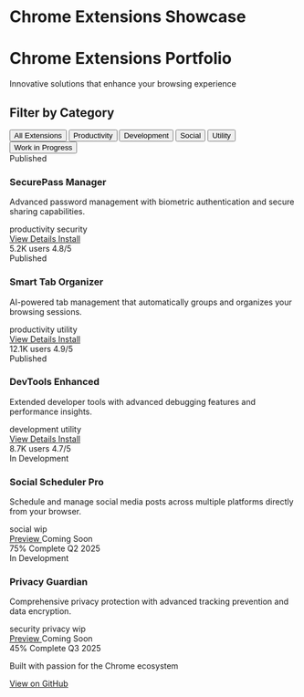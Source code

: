 # Chrome Extensions Showcase

<div class="hero-section">
  <div class="hero-content">
    <h1 class="hero-title">
      <i class="fab fa-chrome"></i>
      Chrome Extensions Portfolio
    </h1>
    <p class="hero-subtitle">Innovative solutions that enhance your browsing experience</p>
  </div>
</div>

<div class="filter-section">
  <h2><i class="fas fa-filter"></i> Filter by Category</h2>
  <div class="filter-buttons">
    <button class="filter-btn active" data-filter="all">All Extensions</button>
    <button class="filter-btn" data-filter="productivity">Productivity</button>
    <button class="filter-btn" data-filter="development">Development</button>
    <button class="filter-btn" data-filter="social">Social</button>
    <button class="filter-btn" data-filter="utility">Utility</button>
    <button class="filter-btn" data-filter="wip">Work in Progress</button>
  </div>
</div>

<div class="extensions-grid" id="extensions-grid">

  <!-- Extension Tile 1: Password Manager -->
  <div class="extension-tile" data-tags="productivity,security">
    <div class="extension-header">
      <div class="extension-icon">
        <i class="fas fa-shield-alt"></i>
      </div>
      <div class="extension-status published">
        <i class="fas fa-check-circle"></i>
        Published
      </div>
    </div>
    <h3 class="extension-title">SecurePass Manager</h3>
    <p class="extension-description">
      Advanced password management with biometric authentication and secure sharing capabilities.
    </p>
    <div class="extension-tags">
      <span class="tag">productivity</span>
      <span class="tag">security</span>
    </div>
    <div class="extension-actions">
      <a href="extensions/securepass-manager" class="btn-primary">
        <i class="fas fa-eye"></i> View Details
      </a>
      <a href="#" class="btn-secondary">
        <i class="fas fa-download"></i> Install
      </a>
    </div>
    <div class="extension-stats">
      <span><i class="fas fa-users"></i> 5.2K users</span>
      <span><i class="fas fa-star"></i> 4.8/5</span>
    </div>
  </div>

  <!-- Extension Tile 2: Tab Organizer -->
  <div class="extension-tile" data-tags="productivity,utility">
    <div class="extension-header">
      <div class="extension-icon">
        <i class="fas fa-layer-group"></i>
      </div>
      <div class="extension-status published">
        <i class="fas fa-check-circle"></i>
        Published
      </div>
    </div>
    <h3 class="extension-title">Smart Tab Organizer</h3>
    <p class="extension-description">
      AI-powered tab management that automatically groups and organizes your browsing sessions.
    </p>
    <div class="extension-tags">
      <span class="tag">productivity</span>
      <span class="tag">utility</span>
    </div>
    <div class="extension-actions">
      <a href="extensions/smart-tab-organizer" class="btn-primary">
        <i class="fas fa-eye"></i> View Details
      </a>
      <a href="#" class="btn-secondary">
        <i class="fas fa-download"></i> Install
      </a>
    </div>
    <div class="extension-stats">
      <span><i class="fas fa-users"></i> 12.1K users</span>
      <span><i class="fas fa-star"></i> 4.9/5</span>
    </div>
  </div>

  <!-- Extension Tile 3: Dev Tools Enhanced -->
  <div class="extension-tile" data-tags="development,utility">
    <div class="extension-header">
      <div class="extension-icon">
        <i class="fas fa-code"></i>
      </div>
      <div class="extension-status published">
        <i class="fas fa-check-circle"></i>
        Published
      </div>
    </div>
    <h3 class="extension-title">DevTools Enhanced</h3>
    <p class="extension-description">
      Extended developer tools with advanced debugging features and performance insights.
    </p>
    <div class="extension-tags">
      <span class="tag">development</span>
      <span class="tag">utility</span>
    </div>
    <div class="extension-actions">
      <a href="extensions/devtools-enhanced" class="btn-primary">
        <i class="fas fa-eye"></i> View Details
      </a>
      <a href="#" class="btn-secondary">
        <i class="fas fa-download"></i> Install
      </a>
    </div>
    <div class="extension-stats">
      <span><i class="fas fa-users"></i> 8.7K users</span>
      <span><i class="fas fa-star"></i> 4.7/5</span>
    </div>
  </div>

  <!-- Extension Tile 4: Social Media Scheduler (WIP) -->
  <div class="extension-tile" data-tags="social,wip">
    <div class="extension-header">
      <div class="extension-icon">
        <i class="fas fa-calendar-alt"></i>
      </div>
      <div class="extension-status wip">
        <i class="fas fa-clock"></i>
        In Development
      </div>
    </div>
    <h3 class="extension-title">Social Scheduler Pro</h3>
    <p class="extension-description">
      Schedule and manage social media posts across multiple platforms directly from your browser.
    </p>
    <div class="extension-tags">
      <span class="tag">social</span>
      <span class="tag">wip</span>
    </div>
    <div class="extension-actions">
      <a href="extensions/social-scheduler-pro" class="btn-primary">
        <i class="fas fa-eye"></i> Preview
      </a>
      <span class="btn-disabled">
        <i class="fas fa-clock"></i> Coming Soon
      </span>
    </div>
    <div class="extension-stats">
      <span><i class="fas fa-percentage"></i> 75% Complete</span>
      <span><i class="fas fa-calendar"></i> Q2 2025</span>
    </div>
  </div>

  <!-- Extension Tile 5: Privacy Guardian (WIP) -->
  <div class="extension-tile" data-tags="security,privacy,wip">
    <div class="extension-header">
      <div class="extension-icon">
        <i class="fas fa-user-shield"></i>
      </div>
      <div class="extension-status wip">
        <i class="fas fa-clock"></i>
        In Development
      </div>
    </div>
    <h3 class="extension-title">Privacy Guardian</h3>
    <p class="extension-description">
      Comprehensive privacy protection with advanced tracking prevention and data encryption.
    </p>
    <div class="extension-tags">
      <span class="tag">security</span>
      <span class="tag">privacy</span>
      <span class="tag">wip</span>
    </div>
    <div class="extension-actions">
      <a href="extensions/privacy-guardian" class="btn-primary">
        <i class="fas fa-eye"></i> Preview
      </a>
      <span class="btn-disabled">
        <i class="fas fa-clock"></i> Coming Soon
      </span>
    </div>
    <div class="extension-stats">
      <span><i class="fas fa-percentage"></i> 45% Complete</span>
      <span><i class="fas fa-calendar"></i> Q3 2025</span>
    </div>
  </div>

</div>

<div class="footer-section">
  <p>
    <i class="fas fa-heart"></i> 
    Built with passion for the Chrome ecosystem
  </p>
  <p>
    <a href="https://github.com/yourusername" target="_blank">
      <i class="fab fa-github"></i> View on GitHub
    </a>
  </p>
</div> 